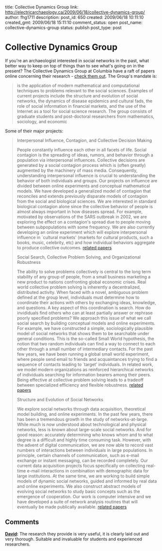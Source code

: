 title: Collective Dynamics Group
link: http://electricarchaeology.ca/2009/06/18/collective-dynamics-group/
author: fhg1711
description: 
post_id: 650
created: 2009/06/18 10:11:10
created_gmt: 2009/06/18 15:11:10
comment_status: open
post_name: collective-dynamics-group
status: publish
post_type: post

# Collective Dynamics Group

If you're an archaeologist interested in social networks in the past, what better way to keep on top of things than to see what's going on in the present? The Collective Dynamics Group at Columbia have a raft of papers online concerning their research - [check them out](http://cdg.columbia.edu/cdg/papers). The Group's mandate is: 

> is the application of modern mathematical and computational techniques to problems relevant to the social sciences. Examples of current projects include the structure and evolution of social networks, the dynamics of disease epidemics and cultural fads, the role of social information in financial markets, and the use of the Internet as a tool for social science research. The group consists of graduate students and post-doctoral researchers from mathematics, sociology, and economic

Some of their major projects: 

> Interpersonal Influence, Contagion, and Collective Decision Making
> 
> People constantly influence each other in all facets of life. Social contagion is the spreading of ideas, rumors, and behavior through a population via interpersonal influences. Collective decisions are generated by a social contagion process which is (often greatly) augmented by the machinery of mass media. Consequently, understanding interpersonal influence is crucial to understanding the behavior of both individuals and groups. Our projects on influence are divided between online experiments and conceptual mathematical models. We have developed a generalized model of contagion that reconciles and extends previously disparate models of contagion from the social and biological sciences. We are interested in standard biological contagion alone since the collective behavior of people is almost always important in how diseases spread. For example, motivated by observations of the SARS outbreak in 2002, we are exploring the effect on a contagion's spread due to people moving between subpopulations with some frequency. We are also currently developing an online experiment which will explore interpersonal influence in `cultural markets' (markets for cultural products, such a books, music, celebrity, etc) and how individual behaviors aggregate to produce collective outcomes. [related papers](http://cdg.columbia.edu/cdg/projects#Interpersonal)
> 
> Social Search, Collective Problem Solving, and Organizational Robustness
> 
> The ability to solve problems collectively is central to the long term stability of any group of people, from a small business marketing a new product to nations confronting global economic crises. Real world collective problem solving is inherently a decentralized, distributed activity. When faced with a novel, ambiguous problem defined at the group level, individuals must determine how to coordinate their actions with others by exchanging ideas, knowledge, and questions. A key aspect of this coordination is search. How do invididuals find others who can at least partially answer or rephrase poorly specified problems? We approach this issue of what we call social search by building conceptual models and online experiments. For example, we have constructed a simple, sociologically plausible model of social networks that shows them to be searchable under general conditions. This is the so-called Small World hypothesis, the notion that two random individuals can find a way to connect to each other through a small number of intermediary contacts. For the past few years, we have been running a global small world experiment, where people send email to friends and acquaintances trying to find a sequence of contacts leading to `target' individuals. In related work, we model modern organizations as reinforced hierarchical networks of individuals searching for information bearers among their peers. Being effective at collective problem solving leads to a tradeoff between specialized efficiency and flexible robustness. [related papers](http://cdg.columbia.edu/cdg/projects#Social)
> 
> Structure and Evolution of Social Networks
> 
> We explore social networks through data acquisition, theoretical model building, and online experiments. In the past few years, there has been a tremendous growth in the study of networks-at-large. While much is now understood about technological and physical networks, less is known about large-scale social networks. And for good reason: accurately determining who knows whom and to what degree is a difficult and highly time consuming task. However, with the advent of digital communication, we are now able to record vast numbers of interactions between individuals in large populations. In principle, certain channels of communication, such as e-mail exchange or instant messaging, can be recorded completely. Our current data acquisition projects focus specifically on collecting real-time e-mail interactions in combination with demographic data for large institutions. At the same time, we are working to build simple models of dynamic social networks, guided and informed by real data and online experiments. We also construct abstract models of evolving social networks to study basic concepts such as the emergence of cooperation. Our work is computer intensive and we have developed a suite of network analysis routines that will eventually be made publically available. [related papers](http://cdg.columbia.edu/cdg/projects#Structure)

## Comments

**[David](#2125 "2009-06-25 00:57:51"):** The research they provide is very useful, it is clearly laid out and very thorough. Suitable and invaluable for students and experienced researchers.

